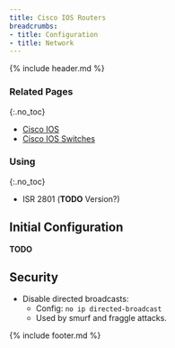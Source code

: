 ```yaml
---
title: Cisco IOS Routers
breadcrumbs:
- title: Configuration
- title: Network
---
```

{% include header.md %}

### Related Pages
{:.no_toc}

- [Cisco IOS](../cisco-ios/)
- [Cisco IOS Switches](../cisco-ios-switches/)

### Using
{:.no_toc}

- ISR 2801 (**TODO** Version?)

## Initial Configuration

**TODO**

## Security

- Disable directed broadcasts:
  - Config: `no ip directed-broadcast`
  - Used by smurf and fraggle attacks.

{% include footer.md %}
